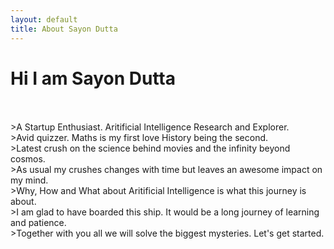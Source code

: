 ```yaml
---
layout: default
title: About Sayon Dutta
---
```


Hi I am Sayon Dutta
===================
<br/>
<br/>
>A Startup Enthusiast. Aritificial Intelligence Research and Explorer.<br/>
>Avid quizzer. Maths is my first love History being the second.<br/>
>Latest crush on the science behind movies and the infinity beyond cosmos.<br/>
>As usual my crushes changes with time but leaves an awesome impact on my mind.<br/>
>Why, How and What about Aritificial Intelligence is what this journey is about.<br/>
>I am glad to have boarded this ship. It would be a long journey of learning and patience.<br/>
>Together with you all we will solve the biggest mysteries. Let's get started.<br/>